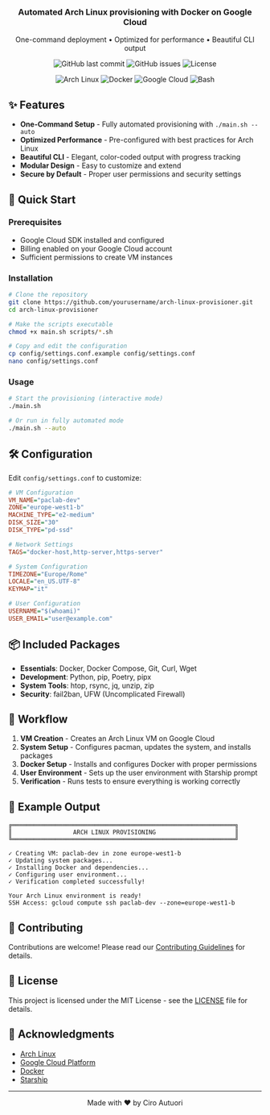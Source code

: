 <div align="center">
  <h3>Automated Arch Linux provisioning with Docker on Google Cloud</h3>
  <p>One-command deployment • Optimized for performance • Beautiful CLI output</p>
  
  ![GitHub last commit](https://img.shields.io/github/last-commit/yourusername/arch-linux-provisioner?style=flat-square)
  ![GitHub issues](https://img.shields.io/github/issues/yourusername/arch-linux-provisioner?style=flat-square)
  ![License](https://img.shields.io/github/license/yourusername/arch-linux-provisioner?style=flat-square)
</div>
<div align="center">
  <img src="https://img.shields.io/badge/Arch_Linux-1793D1?style=for-the-badge&logo=arch-linux&logoColor=white" alt="Arch Linux">
  <img src="https://img.shields.io/badge/Docker-2CA5E0?style=for-the-badge&logo=docker&logoColor=white" alt="Docker">
  <img src="https://img.shields.io/badge/Google_Cloud-4285F4?style=for-the-badge&logo=google-cloud&logoColor=white" alt="Google Cloud">
  <img src="https://img.shields.io/badge/Bash_Script-4EAA25?style=for-the-badge&logo=gnu-bash&logoColor=white" alt="Bash">
</div>

## ✨ Features

- **One-Command Setup** - Fully automated provisioning with `./main.sh --auto`
- **Optimized Performance** - Pre-configured with best practices for Arch Linux
- **Beautiful CLI** - Elegant, color-coded output with progress tracking
- **Modular Design** - Easy to customize and extend
- **Secure by Default** - Proper user permissions and security settings

## 🚀 Quick Start

### Prerequisites

- Google Cloud SDK installed and configured
- Billing enabled on your Google Cloud account
- Sufficient permissions to create VM instances

### Installation

```bash
# Clone the repository
git clone https://github.com/yourusername/arch-linux-provisioner.git
cd arch-linux-provisioner

# Make the scripts executable
chmod +x main.sh scripts/*.sh

# Copy and edit the configuration
cp config/settings.conf.example config/settings.conf
nano config/settings.conf
```

### Usage

```bash
# Start the provisioning (interactive mode)
./main.sh

# Or run in fully automated mode
./main.sh --auto
```

## 🛠️ Configuration

Edit `config/settings.conf` to customize:

```ini
# VM Configuration
VM_NAME="paclab-dev"
ZONE="europe-west1-b"
MACHINE_TYPE="e2-medium"
DISK_SIZE="30"
DISK_TYPE="pd-ssd"

# Network Settings
TAGS="docker-host,http-server,https-server"

# System Configuration
TIMEZONE="Europe/Rome"
LOCALE="en_US.UTF-8"
KEYMAP="it"

# User Configuration
USERNAME="$(whoami)"
USER_EMAIL="user@example.com"
```

## 📦 Included Packages

- **Essentials**: Docker, Docker Compose, Git, Curl, Wget
- **Development**: Python, pip, Poetry, pipx
- **System Tools**: htop, rsync, jq, unzip, zip
- **Security**: fail2ban, UFW (Uncomplicated Firewall)

## 🔄 Workflow

1. **VM Creation** - Creates an Arch Linux VM on Google Cloud
2. **System Setup** - Configures pacman, updates the system, and installs packages
3. **Docker Setup** - Installs and configures Docker with proper permissions
4. **User Environment** - Sets up the user environment with Starship prompt
5. **Verification** - Runs tests to ensure everything is working correctly

## 🎯 Example Output

```
╔══════════════════════════════════════════════════════════════╗
║                 ARCH LINUX PROVISIONING                      ║
╚══════════════════════════════════════════════════════════════╝

✓ Creating VM: paclab-dev in zone europe-west1-b
✓ Updating system packages...
✓ Installing Docker and dependencies...
✓ Configuring user environment...
✓ Verification completed successfully!

Your Arch Linux environment is ready!
SSH Access: gcloud compute ssh paclab-dev --zone=europe-west1-b
```

## 🤝 Contributing

Contributions are welcome! Please read our [Contributing Guidelines](CONTRIBUTING.md) for details.

## 📄 License

This project is licensed under the MIT License - see the [LICENSE](LICENSE) file for details.

## 🙏 Acknowledgments

- [Arch Linux](https://archlinux.org/)
- [Google Cloud Platform](https://cloud.google.com/)
- [Docker](https://www.docker.com/)
- [Starship](https://starship.rs/)

---

<div align="center">
  Made with ❤️ by Ciro Autuori 
</div>
